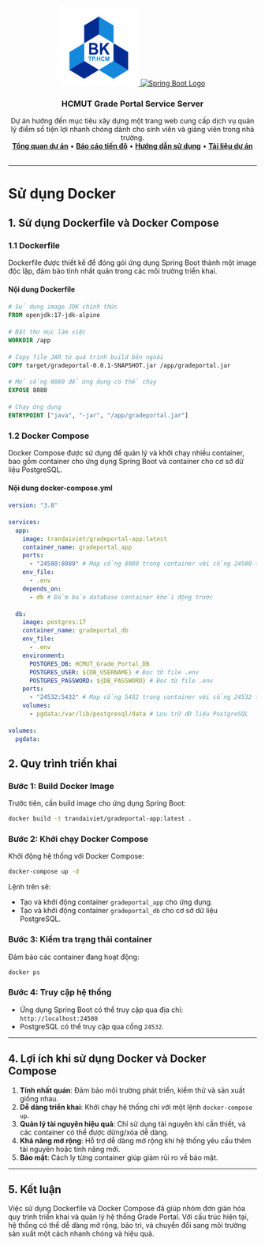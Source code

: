 <a id="readme-top"></a>

<!-- PROJECT LOGO -->
<br />
<div align="center">
  <a href="">
    <img src="../../hcmut.png" alt="HCMUT Logo" width="160" height="160">
    <img src="https://spring.io/img/spring-2.svg" alt="Spring Boot Logo" width="160" height="160">
  </a>

  <h3 align="center">HCMUT Grade Portal Service Server</h3>

  <p align="center">
    Dự án hướng đến mục tiêu xây dựng một trang web cung cấp dịch vụ quản lý điểm số tiện lợi nhanh chóng dành cho sinh viên và giảng viên trong nhà trường.
    <br />
    <a href="../../README.md"><strong>Tổng quan dự án</strong></a>
    •
    <a href="../../reports/report.md"><strong>Báo cáo tiến độ</strong></a>
    •
    <a href="../user-guide.md"><strong>Hướng dẫn sử dụng</strong></a>
    •
    <a href="../document.md"><strong> Tài liệu dự án</strong></a>
    <br />
    <br />
  </p>
</div>

---

# Sử dụng Docker

## 1. Sử dụng Dockerfile và Docker Compose

### 1.1 Dockerfile

Dockerfile được thiết kế để đóng gói ứng dụng Spring Boot thành một image độc lập, đảm bảo tính nhất quán trong các môi trường triển khai.

#### Nội dung Dockerfile

```dockerfile
# Sử dụng image JDK chính thức
FROM openjdk:17-jdk-alpine

# Đặt thư mục làm việc
WORKDIR /app

# Copy file JAR từ quá trình build bên ngoài
COPY target/gradeportal-0.0.1-SNAPSHOT.jar /app/gradeportal.jar

# Mở cổng 8080 để ứng dụng có thể chạy
EXPOSE 8080

# Chạy ứng dụng
ENTRYPOINT ["java", "-jar", "/app/gradeportal.jar"]
```

### 1.2 Docker Compose

Docker Compose được sử dụng để quản lý và khởi chạy nhiều container, bao gồm container cho ứng dụng Spring Boot và container cho cơ sở dữ liệu PostgreSQL.

#### Nội dung docker-compose.yml

```yaml
version: "3.8"

services:
  app:
    image: trandaiviet/gradeportal-app:latest
    container_name: gradeportal_app
    ports:
      - "24580:8080" # Map cổng 8080 trong container với cổng 24580 trên host
    env_file:
      - .env
    depends_on:
      - db # Đảm bảo database container khởi động trước

  db:
    image: postgres:17
    container_name: gradeportal_db
    env_file:
      - .env
    environment:
      POSTGRES_DB: HCMUT_Grade_Portal_DB
      POSTGRES_USER: ${DB_USERNAME} # Đọc từ file .env
      POSTGRES_PASSWORD: ${DB_PASSWORD} # Đọc từ file .env
    ports:
      - "24532:5432" # Map cổng 5432 trong container với cổng 24532 trên host
    volumes:
      - pgdata:/var/lib/postgresql/data # Lưu trữ dữ liệu PostgreSQL

volumes:
  pgdata:
```

## 2. Quy trình triển khai

### Bước 1: Build Docker Image

Trước tiên, cần build image cho ứng dụng Spring Boot:

```bash
docker build -t trandaiviet/gradeportal-app:latest .
```

### Bước 2: Khởi chạy Docker Compose

Khởi động hệ thống với Docker Compose:

```bash
docker-compose up -d
```

Lệnh trên sẽ:

- Tạo và khởi động container `gradeportal_app` cho ứng dụng.
- Tạo và khởi động container `gradeportal_db` cho cơ sở dữ liệu PostgreSQL.

### Bước 3: Kiểm tra trạng thái container

Đảm bảo các container đang hoạt động:

```bash
docker ps
```

### Bước 4: Truy cập hệ thống

- Ứng dụng Spring Boot có thể truy cập qua địa chỉ:  
  `http://localhost:24580`
- PostgreSQL có thể truy cập qua cổng `24532`.

---

## 4. Lợi ích khi sử dụng Docker và Docker Compose

1. **Tính nhất quán**: Đảm bảo môi trường phát triển, kiểm thử và sản xuất giống nhau.
2. **Dễ dàng triển khai**: Khởi chạy hệ thống chỉ với một lệnh `docker-compose up`.
3. **Quản lý tài nguyên hiệu quả**: Chỉ sử dụng tài nguyên khi cần thiết, và các container có thể được dừng/xóa dễ dàng.
4. **Khả năng mở rộng**: Hỗ trợ dễ dàng mở rộng khi hệ thống yêu cầu thêm tài nguyên hoặc tính năng mới.
5. **Bảo mật**: Cách ly từng container giúp giảm rủi ro về bảo mật.

---

## 5. Kết luận

Việc sử dụng Dockerfile và Docker Compose đã giúp nhóm đơn giản hóa quy trình triển khai và quản lý hệ thống Grade Portal. Với cấu trúc hiện tại, hệ thống có thể dễ dàng mở rộng, bảo trì, và chuyển đổi sang môi trường sản xuất một cách nhanh chóng và hiệu quả.

```

```
